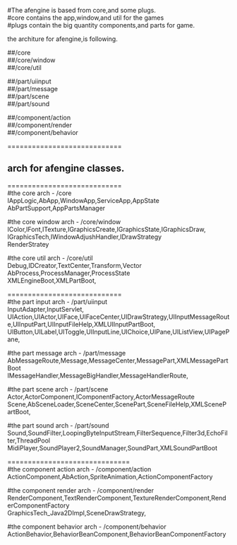 #The afengine is based from core,and some plugs.  
#core contains the app,window,and util for the games  
#plugs contain the big quantity components,and parts for game.  
  
the architure for afengine,is following.  

##/core  
##/core/window  
##/core/util  
  
##/part/uiinput  
##/part/message  
##/part/scene  
##/part/sound  
  
##/component/action  
##/component/render  
##/component/behavior  
  
============================  
## arch for afengine classes.  
============================  
#the core arch - /core  
IAppLogic,AbApp,WindowApp,ServiceApp,AppState  
AbPartSupport,AppPartsManager  
  
#the core window arch - /core/window  
IColor,IFont,ITexture,IGraphicsCreate,IGraphicsState,IGraphicsDraw,  
IGraphicsTech,IWindowAdjushHandler,IDrawStrategy  
RenderStratey  
  
#the core util arch -  /core/util  
Debug,IDCreator,TextCenter,Transform,Vector  
AbProcess,ProcessManager,ProcessState  
XMLEngineBoot,XMLPartBoot,  
  
============================  
#the part input arch - /part/uiinput  
InputAdapter,InputServlet,  
UIAction,UIActor,UIFace,UIFaceCenter,UIDrawStrategy,UIInputMessageRoute,UIInputPart,UIInputFileHelp,XMLUIInputPartBoot,  
UIButton,UILabel,UIToggle,UIInputLine,UIChoice,UIPane,UIListView,UIPagePane,  
  
#the part message arch - /part/message  
AbMessageRoute,Message,MessageCenter,MessagePart,XMLMessagePartBoot  
IMessageHandler,MessageBigHandler,MessageHandlerRoute,  
  
#the part scene arch - /part/scene  
Actor,ActorComponent,IComponentFactory,ActorMessageRoute  
Scene,AbSceneLoader,SceneCenter,ScenePart,SceneFileHelp,XMLScenePartBoot,  
  
#the part sound arch - /part/sound  
Sound,SoundFilter,LoopingByteInputStream,FilterSequence,Filter3d,EchoFilter,ThreadPool  
MidiPlayer,SoundPlayer2,SoundManager,SoundPart,XMLSoundPartBoot  
  
==============================  
#the component action arch - /component/action  
ActionComponent,AbAction,SpriteAnimation,ActionComponentFactory  
  
#the component render arch - /component/render  
RenderComponent,TextRenderComponent,TextureRenderComponent,RenderComponentFactory  
GraphicsTech_Java2DImpl,SceneDrawStrategy,  
  
#the component behavior arch - /component/behavior  
ActionBehavior,BehaviorBeanComponent,BehaviorBeanComponentFactory
